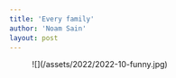```yaml
---
title: 'Every family'
author: 'Noam Sain'
layout: post
---
```


<figure class="wp-block-image size-full">![](/assets/2022/2022-10-funny.jpg)</figure>